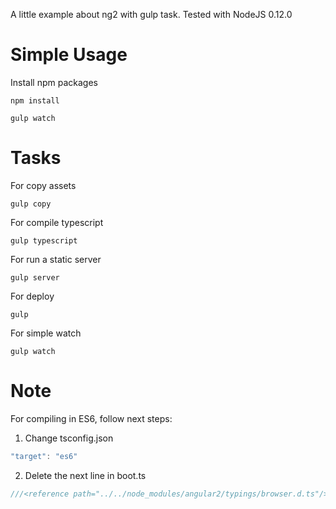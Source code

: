 A little example about ng2 with gulp task. Tested with NodeJS 0.12.0

Simple Usage
====

Install npm packages
```shell
npm install

gulp watch
```

Tasks
====
For copy assets
```shell
gulp copy
```

For compile typescript
```shell
gulp typescript
```

For run a static server
```shell
gulp server
```

For deploy
```shell
gulp
```

For simple watch
```shell
gulp watch
```

Note
====
For compiling in ES6, follow next steps:

1. Change tsconfig.json
```javascript
"target": "es6"
```
2. Delete the next line in boot.ts
```typescript
///<reference path="../../node_modules/angular2/typings/browser.d.ts"/>
```
